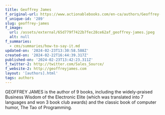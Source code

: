 ```yaml
---
title: Geoffrey James
f_original-url: https://www.actionablebooks.com/en-ca/authors/Geoffrey-James/
f_unique-id: '289'
slug: geoffrey-james
f_image:
  url: /assets/external/65d779f7422b7fec28ce62af_geoffrey-james.jpeg
  alt: null
f_summaries:
  - cms/summaries/how-to-say-it.md
updated-on: '2024-02-23T13:30:58.588Z'
created-on: '2024-02-22T16:44:39.317Z'
published-on: '2024-02-23T13:42:23.311Z'
f_twitter-2: http://twitter.com/Sales_Source/
f_website-2: http://geoffreyjames.com
layout: '[authors].html'
tags: authors
---
```


GEOFFREY JAMES is the author of 9 books, including the widely-praised Business Wisdom of the Electronic Elite (which was translated into 7 languages and won 3 book club awards) and the classic book of computer humor, The Tao of Programming.
